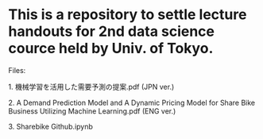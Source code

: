 <h1>This is a repository to settle lecture handouts for 2nd data science cource held by Univ. of Tokyo.</h1>

Files:
<p>1. 機械学習を活用した需要予測の提案.pdf (JPN ver.)</p>
<p>2. A Demand Prediction Model and A Dynamic Pricing Model for Share Bike Business Utilizing Machine Learning.pdf (ENG ver.)</p>
<p>3. Sharebike Github.ipynb</p>